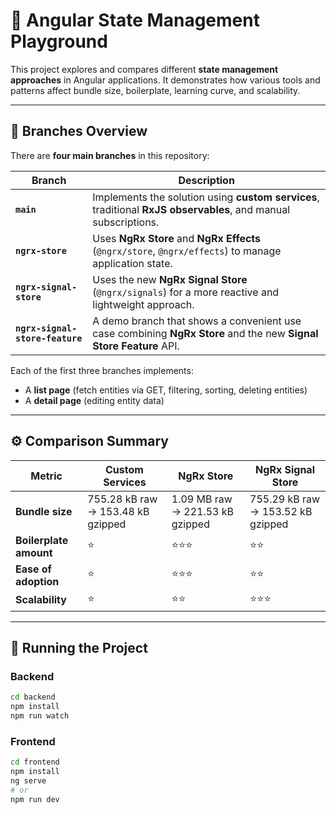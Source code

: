 # 🧩 Angular State Management Playground

This project explores and compares different **state management approaches** in Angular applications.
It demonstrates how various tools and patterns affect bundle size, boilerplate, learning curve, and scalability.

---

## 🌿 Branches Overview

There are **four main branches** in this repository:

| Branch | Description |
|--------|--------------|
| **`main`** | Implements the solution using **custom services**, traditional **RxJS observables**, and manual subscriptions. |
| **`ngrx-store`** | Uses **NgRx Store** and **NgRx Effects** (`@ngrx/store`, `@ngrx/effects`) to manage application state. |
| **`ngrx-signal-store`** | Uses the new **NgRx Signal Store** (`@ngrx/signals`) for a more reactive and lightweight approach. |
| **`ngrx-signal-store-feature`** | A demo branch that shows a convenient use case combining **NgRx Store** and the new **Signal Store Feature** API. |

Each of the first three branches implements:
- A **list page** (fetch entities via GET, filtering, sorting, deleting entities)
- A **detail page** (editing entity data)

---

## ⚙️ Comparison Summary

| Metric | Custom Services | NgRx Store | NgRx Signal Store |
|--------|----------------|-------------|-------------------|
| **Bundle size** | 755.28 kB raw → 153.48 kB gzipped | 1.09 MB raw → 221.53 kB gzipped | 755.29 kB raw → 153.52 kB gzipped |
| **Boilerplate amount** | ⭐️ | ⭐️⭐️⭐️ | ⭐️⭐️ |
| **Ease of adoption** | ⭐️ | ⭐️⭐️⭐️ | ⭐️⭐️ |
| **Scalability** | ⭐️ | ⭐️⭐️ | ⭐️⭐️⭐️ |

---

## 🚀 Running the Project

### Backend
```bash
cd backend
npm install
npm run watch
```

### Frontend
```bash
cd frontend
npm install
ng serve
# or
npm run dev
```
